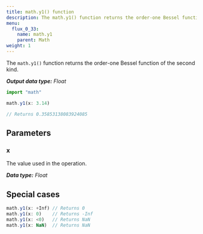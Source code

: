 ```yaml
---
title: math.y1() function
description: The math.y1() function returns the order-one Bessel function of the second kind.
menu:
  flux_0_33:
    name: math.y1
    parent: Math
weight: 1
---
```


The `math.y1()` function returns the order-one Bessel function of the second kind.

_**Output data type:** Float_

```js
import "math"

math.y1(x: 3.14)

// Returns 0.35853138083924085
```

## Parameters

### x
The value used in the operation.

_**Data type:** Float_

## Special cases
```js
math.y1(x: +Inf) // Returns 0
math.y1(x: 0)    // Returns -Inf
math.y1(x: <0)   // Returns NaN
math.y1(x: NaN)  // Returns NaN
```
